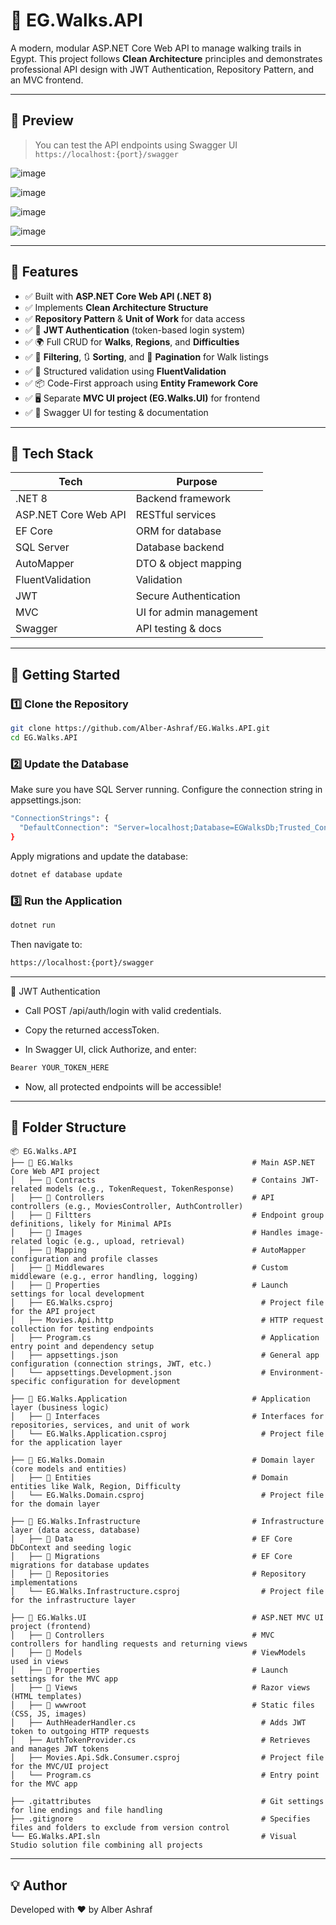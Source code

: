 # 🥾 EG.Walks.API

A modern, modular ASP.NET Core Web API to manage walking trails in Egypt.
This project follows **Clean Architecture** principles and demonstrates professional API design with JWT Authentication, Repository Pattern, and an MVC frontend.

---

## 📸 Preview

> You can test the API endpoints using Swagger UI  
> `https://localhost:{port}/swagger`

![image](https://github.com/user-attachments/assets/f8c19d08-5ffc-4df6-885e-885518bbe45a)

![image](https://github.com/user-attachments/assets/78145c76-72f0-4eb1-86a1-d7bb38ff8089)

![image](https://github.com/user-attachments/assets/8cd64a87-9442-4ff1-b942-11456da38b32)

![image](https://github.com/user-attachments/assets/8f95f4ba-7102-41be-a5dd-482192e9044b)

---

## 🧠 Features

- ✅ Built with **ASP.NET Core Web API (.NET 8)**  
- ✅ Implements **Clean Architecture Structure**  
- ✅ **Repository Pattern** & **Unit of Work** for data access  
- ✅ 🔐 **JWT Authentication** (token-based login system)  
- ✅ 🌍 Full CRUD for **Walks**, **Regions**, and **Difficulties**  
- ✅ 🔎 **Filtering**, 🔃 **Sorting**, and 📄 **Pagination** for Walk listings  
- ✅ 🧼 Structured validation using **FluentValidation**  
- ✅ 📦 Code-First approach using **Entity Framework Core**  
- ✅ 🖥️ Separate **MVC UI project (EG.Walks.UI)** for frontend  
- ✅ 🧪 Swagger UI for testing & documentation  

---

## 🧱 Tech Stack

| Tech | Purpose |
|------|---------|
| .NET 8 | Backend framework |
| ASP.NET Core Web API | RESTful services |
| EF Core | ORM for database |
| SQL Server | Database backend |
| AutoMapper | DTO & object mapping |
| FluentValidation | Validation |
| JWT | Secure Authentication |
| MVC | UI for admin management |
| Swagger | API testing & docs |

---

## 🚀 Getting Started

### 1️⃣ Clone the Repository
```bash
git clone https://github.com/Alber-Ashraf/EG.Walks.API.git
cd EG.Walks.API
```
### 2️⃣ Update the Database
Make sure you have SQL Server running.
Configure the connection string in appsettings.json: 
```bash
"ConnectionStrings": {
  "DefaultConnection": "Server=localhost;Database=EGWalksDb;Trusted_Connection=True;TrustServerCertificate=True;"
}
```
Apply migrations and update the database:
```bash
dotnet ef database update
```
### 3️⃣ Run the Application
```bash
dotnet run
```
Then navigate to:
```bash
https://localhost:{port}/swagger

```

---

🔐 JWT Authentication
- Call POST /api/auth/login with valid credentials.
- Copy the returned accessToken.

- In Swagger UI, click Authorize, and enter:

```bash
Bearer YOUR_TOKEN_HERE
```
- Now, all protected endpoints will be accessible!
---

## 📁 Folder Structure
```
📦 EG.Walks.API
├── 📂 EG.Walks                                        # Main ASP.NET Core Web API project
│   ├── 📂 Contracts                                   # Contains JWT-related models (e.g., TokenRequest, TokenResponse)
│   ├── 📂 Controllers                                 # API controllers (e.g., MoviesController, AuthController)
│   ├── 📂 Filtters                                    # Endpoint group definitions, likely for Minimal APIs
│   ├── 📂 Images                                      # Handles image-related logic (e.g., upload, retrieval)
│   ├── 📂 Mapping                                     # AutoMapper configuration and profile classes
│   ├── 📂 Middlewares                                 # Custom middleware (e.g., error handling, logging)
│   ├── 📂 Properties                                  # Launch settings for local development
│   ├── EG.Walks.csproj                                 # Project file for the API project
│   ├── Movies.Api.http                                 # HTTP request collection for testing endpoints
│   ├── Program.cs                                      # Application entry point and dependency setup
│   ├── appsettings.json                                # General app configuration (connection strings, JWT, etc.)
│   └── appsettings.Development.json                    # Environment-specific configuration for development

├── 📂 EG.Walks.Application                            # Application layer (business logic)
│   ├── 📂 Interfaces                                  # Interfaces for repositories, services, and unit of work
│   └── EG.Walks.Application.csproj                     # Project file for the application layer

├── 📂 EG.Walks.Domain                                 # Domain layer (core models and entities)
│   ├── 📂 Entities                                    # Domain entities like Walk, Region, Difficulty
│   └── EG.Walks.Domain.csproj                          # Project file for the domain layer

├── 📂 EG.Walks.Infrastructure                         # Infrastructure layer (data access, database)
│   ├── 📂 Data                                        # EF Core DbContext and seeding logic
│   ├── 📂 Migrations                                  # EF Core migrations for database updates
│   ├── 📂 Repositories                                # Repository implementations
│   └── EG.Walks.Infrastructure.csproj                  # Project file for the infrastructure layer

├── 📂 EG.Walks.UI                                     # ASP.NET MVC UI project (frontend)
│   ├── 📂 Controllers                                 # MVC controllers for handling requests and returning views
│   ├── 📂 Models                                      # ViewModels used in views
│   ├── 📂 Properties                                  # Launch settings for the MVC app
│   ├── 📂 Views                                       # Razor views (HTML templates)
│   ├── 📂 wwwroot                                     # Static files (CSS, JS, images)
│   ├── AuthHeaderHandler.cs                            # Adds JWT token to outgoing HTTP requests
│   ├── AuthTokenProvider.cs                            # Retrieves and manages JWT tokens
│   ├── Movies.Api.Sdk.Consumer.csproj                  # Project file for the MVC/UI project
│   └── Program.cs                                      # Entry point for the MVC app

├── .gitattributes                                      # Git settings for line endings and file handling
├── .gitignore                                          # Specifies files and folders to exclude from version control
└── EG.Walks.API.sln                                    # Visual Studio solution file combining all projects

```
---

## 💡 Author
Developed with ❤️ by Alber Ashraf
